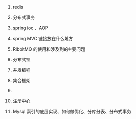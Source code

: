 1. redis 

2. 分布式事务

3. spring ioc 、AOP  

4. spring MVC 链接放在什么地方

5. RibbitMQ 的使用和涉及到的主要问题
6. 分布式锁
7. 并发编程
8. 集合框架
9. 
10. 注册中心
11. Mysql  索引的底层实现、如何做优化、分库分表、分布式事务


